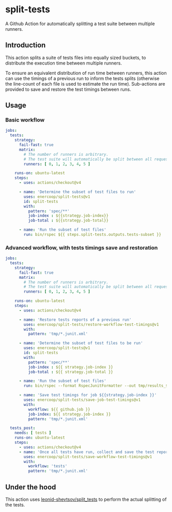 # split-tests

A Github Action for automatically splitting a test suite between multiple runners.

## Introduction

This action splits a suite of tests files into equally sized buckets, to distribute the execution time between multiple runners.

To ensure an equivalent distribution of run time between runners, this action can use the timings of a previous run to inform the tests splits (otherwise the line-count of each file is used to estimate the run time). Sub-actions are provided to save and restore the test timings between runs.

## Usage

### Basic workflow

```yaml
jobs:
  tests:
    strategy:
      fail-fast: true
      matrix:
        # The number of runners is arbitrary.
        # The test suite will automatically be split between all requested runners.
        runners: [ 0, 1, 2, 3, 4, 5 ]

    runs-on: ubuntu-latest
    steps:
      - uses: actions/checkout@v4

      - name: 'Determine the subset of test files to run'
        uses: enercoop/split-tests@v1
        id: split-tests
        with:
          pattern: 'spec/**'
          job-index : ${{strategy.job-index}}
          job-total : ${{strategy.job-total}}

      - name: 'Run the subset of test files'
        run: bin/rspec ${{ steps.split-tests.outputs.tests-subset }}
```

### Advanced workflow, with tests timings save and restoration

```yaml
jobs:
  tests:
    strategy:
      fail-fast: true
      matrix:
        # The number of runners is arbitrary.
        # The test suite will automatically be split between all requested runners.
        runners: [ 0, 1, 2, 3, 4, 5 ]

    runs-on: ubuntu-latest
    steps:
      - uses: actions/checkout@v4

      - name: 'Restore tests reports of a previous run'
        uses: enercoop/split-tests/restore-workflow-test-timings@v1
        with:
          pattern: 'tmp/*.junit.xml'

      - name: 'Determine the subset of test files to be run'
        uses: enercoop/split-tests@v1
        id: split-tests
        with:
          pattern: 'spec/**'
          job-index : ${{ strategy.job-index }}
          job-total : ${{ strategy.job-total }}

      - name: 'Run the subset of test files'
        run: bin/rspec --format RspecJunitFormatter --out tmp/results_${{ github.job }}_${{ strategy.job-index }}.junit.xml ${{ steps.split-tests.outputs.tests-subset }}

      - name: 'Save test timings for job ${{strategy.job-index }}'
        uses: enercoop/split-tests/save-job-test-timings@v1
        with:
          workflow: ${{ github.job }}
          job-index: ${{ strategy.job-index }}
          pattern: 'tmp/*.junit.xml'

  tests_post:
    needs: [ tests ]
    runs-on: ubuntu-latest
    steps:
      - uses: actions/checkout@v4
      - name: 'Once all tests have run, collect and save the test reports'
        uses: enercoop/split-tests/save-workflow-test-timings@v1
        with:
          workflow: 'tests'
          pattern: 'tmp/*.junit.xml'
```

## Under the hood

This action uses [leonid-shevtsov/split_tests](https://github.com/leonid-shevtsov/split_tests) to perform the actual splitting of the tests.

